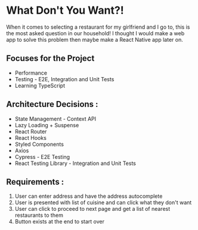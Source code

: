 # What Don't You Want?!

When it comes to selecting a restaurant for my girlfriend and I go to, this is the most asked question in our household! I thought I would make a web app to solve this problem then maybe make a React Native app later on.

## Focuses for the Project

- Performance
- Testing - E2E, Integration and Unit Tests
- Learning TypeScript

## Architecture Decisions :

- State Management - Context API
- Lazy Loading + Suspense
- React Router
- React Hooks
- Styled Components
- Axios
- Cypress - E2E Testing
- React Testing Library - Integration and Unit Tests

## Requirements :

1. User can enter address and have the address autocomplete
2. User is presented with list of cuisine and can click what they don't want
3. User can click to proceed to next page and get a list of nearest restaurants to them
4. Button exists at the end to start over
